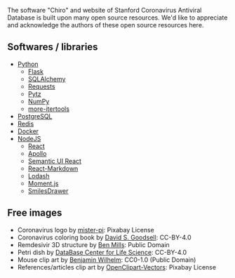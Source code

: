 The software "Chiro" and website of Stanford Coronavirus Antiviral Database is built upon many open source resources.
We'd like to appreciate and acknowledge the authors of these open source resources here.

## Softwares / libraries

- [Python](https://www.python.org/)
  - [Flask](https://github.com/pallets/flask)
  - [SQLAlchemy](https://www.sqlalchemy.org/)
  - [Requests](https://requests.readthedocs.io/en/master/)
  - [Pytz](https://pythonhosted.org/pytz/)
  - [NumPy](https://numpy.org/)
  - [more-itertools](https://github.com/more-itertools/more-itertools)
- [PostgreSQL](https://www.postgresql.org/)
- [Redis](https://redis.io/)
- [Docker](https://www.docker.com/)
- [NodeJS](https://nodejs.org/)
  - [React](https://reactjs.org/)
  - [Apollo](https://www.apollographql.com/)
  - [Semantic UI React](https://react.semantic-ui.com/)
  - [React-Markdown](https://github.com/rexxars/react-markdown)
  - [Lodash](https://lodash.com/)
  - [Moment.js](https://momentjs.com/)
  - [SmilesDrawer](https://github.com/reymond-group/smilesDrawer)


## Free images

- Coronavirus logo by [mister-pi](https://pixabay.com/vectors/corona-virus-sars-cov-2-covid-19-4944188/): Pixabay License
- Coronavirus coloring book by [David S. Goodsell](http://pdb101.rcsb.org/learn/coloring-books/coloring-coronavirus): CC-BY-4.0
- Remdesivir 3D structure by [Ben Mills](https://commons.wikimedia.org/wiki/File:Remdesivir-from-xtal-Mercury-3D-balls.png): Public Domain
- Petri dish by [DataBase Center for Life Science](http://togotv.dbcls.jp/ja/togopic.2020.38.html): CC-BY-4.0
- Mouse clip art by [Benjamin Wilhelm](https://commons.wikimedia.org/wiki/File:Icon_-_Mus_musculus.svg): CC0-1.0 (Public Domain)
- References/articles clip art by [OpenClipart-Vectors](https://pixabay.com/vectors/manuscript-newspaper-article-paper-149606/): Pixabay License
